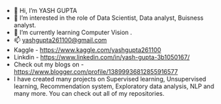 - 👋 Hi, I’m YASH GUPTA
- 👀 I’m interested in the role of Data Scientist, Data analyst, Buisness analyst.
- 🌱 I’m currently learning Computer Vision .
- 📫 yashgupta261100@gmail.com
- Kaggle - https://www.kaggle.com/yashgupta261100
- Linkdin - https://www.linkedin.com/in/yash-gupta-3b1050167/
- Check out my blogs on - https://www.blogger.com/profile/13899936812855916577
- I have created many projects on Supervised learning, Unsupervised learning, Recommendation system, Exploratory data analysis, NLP and many more. You can check out all of my repositories.

<!---
YASHGUPTA2611/YASHGUPTA2611 is a ✨ special ✨ repository because its `README.md` (this file) appears on your GitHub profile.
You can click the Preview link to take a look at your changes.
--->
